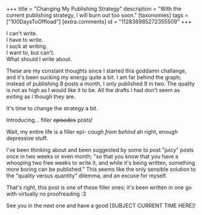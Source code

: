 +++
title = "Changing My Publishing Strategy"
description = "With the current publishing strategy, I will burn out too soon."
[taxonomies]
tags = ["100DaysToOffload"]
[extra.comments]
id = "112836985272355509"
+++

I can't write.  
I have to write.  
I suck at writing.  
I want to, but can't.  
What should I write about.  

These are my constant thoughts since I started this goddamn challange, and it's been sucking my energy quite a bit. I am far behind the graph; instead of publishing 8 posts a month, I only published 9 in two. The quality is not as high as I would like it to be. All the drafts I had don't seem as exiting as I though they are.

It's time to change the strategy a bit.

Introducing... filler ~~episodes~~ posts!

Wait, my entire life is a filler epi- *cough from behind* ah right, enough depressive stuff.

I've been thinking about and been suggested by some to post "juicy" posts once in two weeks or even month; "so that you know that you have a whooping two free weeks to write it, and while it's being written, something more boring can be published." This seems like the only sensible solution to the "quality versus quantity" dilemma, and an excuse for myself.

That's right, this post is one of these filler ones; it's been written in one go with virtually no proofreading :3

See you in the next one and have a good \[SUBJECT CURRENT TIME HERE\]!
